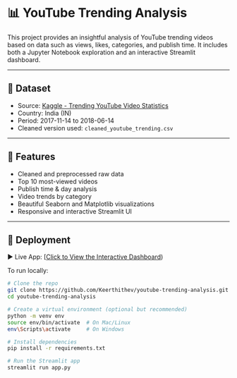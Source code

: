 # 📊 YouTube Trending Analysis

This project provides an insightful analysis of YouTube trending videos based on data such as views, likes, categories, and publish time. It includes both a Jupyter Notebook exploration and an interactive Streamlit dashboard.

---

## 📁 Dataset

- Source: [Kaggle - Trending YouTube Video Statistics](https://www.kaggle.com/datasets/datasnaek/youtube-new)
- Country: India (IN)
- Period: 2017-11-14 to 2018-06-14
- Cleaned version used: `cleaned_youtube_trending.csv`

---

## 🧰 Features

- Cleaned and preprocessed raw data
- Top 10 most-viewed videos
- Publish time & day analysis
- Video trends by category
- Beautiful Seaborn and Matplotlib visualizations
- Responsive and interactive Streamlit UI

---

## 🚀 Deployment

▶️ Live App: [[Click to View the Interactive Dashboard](https://youtube-trending-analysisgit-keerthidev.streamlit.app))

To run locally:

```bash
# Clone the repo
git clone https://github.com/Keerthithev/youtube-trending-analysis.git
cd youtube-trending-analysis

# Create a virtual environment (optional but recommended)
python -m venv env
source env/bin/activate  # On Mac/Linux
env\Scripts\activate     # On Windows

# Install dependencies
pip install -r requirements.txt

# Run the Streamlit app
streamlit run app.py






